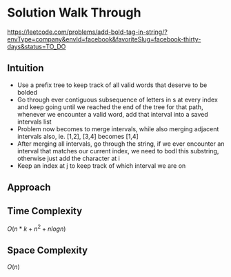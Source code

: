 # Solution Walk Through
https://leetcode.com/problems/add-bold-tag-in-string/?envType=company&envId=facebook&favoriteSlug=facebook-thirty-days&status=TO_DO

## Intuition
- Use a prefix tree to keep track of all valid words that deserve to be bolded
- Go through ever contiguous subsequence of letters in s at every index and keep going until we reached the end of the tree for that path, whenever we encounter a valid word, add that interval into a saved intervals list
- Problem now becomes to merge intervals, while also merging adjacent intervals also, ie. [1,2], [3,4] becomes [1,4]
- After merging all intervals, go through the string, if we ever encounter an interval that matches our current index, we need to bodl this substring, otherwise just add the character at i
- Keep an index at j to keep track of which interval we are on

## Approach

## Time Complexity
$O(n*k + n^2 + nlogn)$

## Space Complexity
$O(n)$



